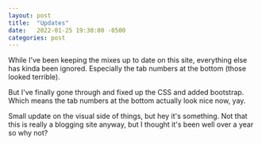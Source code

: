 ```yaml
---
layout: post
title:  "Updates"
date:   2022-01-25 19:30:00 -0500
categories: post
---
```

While I've been keeping the mixes up to date on this site, everything else has kinda been ignored. Especially the tab numbers at the bottom (those looked terrible).

But I've finally gone through and fixed up the CSS and added bootstrap. Which means the tab numbers at the bottom actually look nice now, yay.

Small update on the visual side of things, but hey it's something. Not that this is really a blogging site anyway, but I thought it's been well over a year so why not?